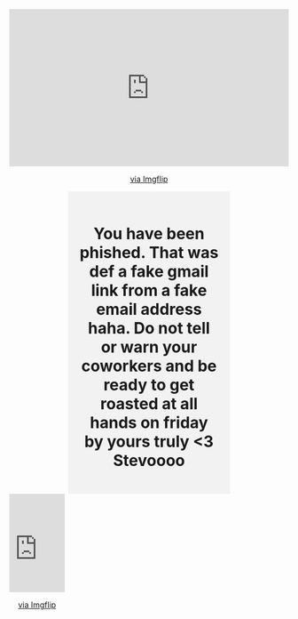 <html>
  <head>
    <title>Gotcha</title>
  </head>
  <body>
    <center>
    <div style="text-align:center;">
        <div style="width:800px;max-width:100%;">
            <div style="height:0;padding-bottom:56.11%;position:relative;">
                <iframe width="800" height="450" style="position:absolute;top:0;left:0;width:100%;height:100%;" frameBorder="0" src="https://imgflip.com/embed/78icei"></iframe>
            </div>
        <p><a href="https://imgflip.com/gif/78icei">via Imgflip</a></p>
        </div>
    </div>
    </center>
    <center>
    <div style="background-color: #f2f2f2; padding: 20px; width: 50%;">
    <h2 style="font-size: 2em;">You have been phished. That was def a fake gmail link from a fake email address haha. Do not tell or warn your coworkers and be ready to get roasted at all hands on friday by yours truly <3 Stevoooo</h2>
    </div>
    </center>
    <center>
    <div style="text-align:center;">
        <div style="width:100px;max-width:100%;">
            <div style="height:0;padding-bottom:177%;position:relative;">
                <iframe width="100" height="177" style="position:absolute;top:0;left:0;width:100%;height:100%;" frameBorder="0" src="https://imgflip.com/embed/78ien2"></iframe>
            </div>
        <p><a href="https://imgflip.com/gif/78ien2">via Imgflip</a></p>
        </div>
    </div>
    </center>
  </body>
</html>
